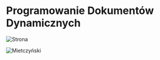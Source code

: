 # Programowanie Dokumentów Dynamicznych

![Strona](https://user-images.githubusercontent.com/12998256/96798960-51cfe000-1402-11eb-89a0-514ebcfea116.gif)

![Mietczyński](https://user-images.githubusercontent.com/12998256/96035824-de5b2b00-0e63-11eb-9625-13c01e73ff9d.png)
